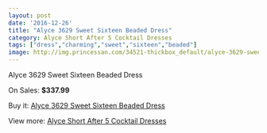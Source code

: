 ```yaml
---
layout: post
date: '2016-12-26'
title: "Alyce 3629 Sweet Sixteen Beaded Dress"
category: Alyce Short After 5 Cocktail Dresses
tags: ["dress","charming","sweet","sixteen","beaded"]
image: http://img.princessan.com/34521-thickbox_default/alyce-3629-sweet-sixteen-beaded-dress.jpg
---
```

Alyce 3629 Sweet Sixteen Beaded Dress

On Sales: **$337.99**
<a href="https://www.princessan.com/en/16163-alyce-3629-sweet-sixteen-beaded-dress.html"><amp-img layout="responsive" width="600" height="600" src="//img.princessan.com/34521-thickbox_default/alyce-3629-sweet-sixteen-beaded-dress.jpg" alt="Alyce 3629 Sweet Sixteen Beaded Dress 0" /></a>
<a href="https://www.princessan.com/en/16163-alyce-3629-sweet-sixteen-beaded-dress.html"><amp-img layout="responsive" width="600" height="600" src="//img.princessan.com/34522-thickbox_default/alyce-3629-sweet-sixteen-beaded-dress.jpg" alt="Alyce 3629 Sweet Sixteen Beaded Dress 1" /></a>

Buy it: [Alyce 3629 Sweet Sixteen Beaded Dress](https://www.princessan.com/en/16163-alyce-3629-sweet-sixteen-beaded-dress.html "Alyce 3629 Sweet Sixteen Beaded Dress")

View more: [Alyce Short After 5 Cocktail Dresses](https://www.princessan.com/en/132- "Alyce Short After 5 Cocktail Dresses")